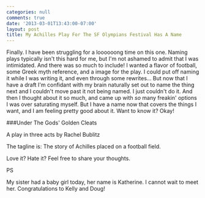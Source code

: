 ```yaml
---
categories: null
comments: true
date: '2013-03-01T13:43:00-07:00'
layout: post
title: My Achilles Play For The SF Olympians Festival Has A Name
---
```


Finally. I have been struggling for a loooooong time on this one. Naming plays typically isn't this hard for me, but I'm not ashamed to admit that I was intimidated. And there was so much to include! I wanted a flavor of football, some Greek myth reference, and a image for the play. I could put off naming it while I was writing it, and even through some rewrites... But now that I have a draft I'm confidant with my brain naturally set out to name the thing next and I couldn't move past it not being named. I just couldn't do it. And then I thought about it so much, and came up with *so* many freakin' options I was over saturating myself. But I have a name now that covers the things I want, and I am feeling pretty good about it. Want to know it? Okay!

###Under The Gods' Golden Cleats

A play in three acts by Rachel Bublitz

The tagline is: The story of Achilles placed on a football field.

Love it? Hate it? Feel free to share your thoughts.

PS

My sister had a baby girl today, her name is Katherine. I cannot wait to meet her. Congratulations to Kelly and Doug!